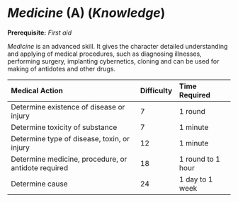 # *Medicine* (A) (*Knowledge*)

**Prerequisite:** *First aid*

*Medicine* is an advanced skill. It gives the character detailed understanding and applying of medical procedures, such
as diagnosing illnesses, performing surgery, implanting cybernetics, cloning and can be used for making of antidotes and
other drugs.

| Medical Action                                      | Difficulty | Time Required     |
| :-------------------------------------------------- | :--------- | :---------------- |
| Determine existence of disease or injury            | 7          | 1 round           |
| Determine toxicity of substance                     | 7          | 1 minute          |
| Determine type of disease, toxin, or injury         | 12         | 1 minute          |
| Determine medicine, procedure, or antidote required | 18         | 1 round to 1 hour |
| Determine cause                                     | 24         | 1 day to 1 week   |
